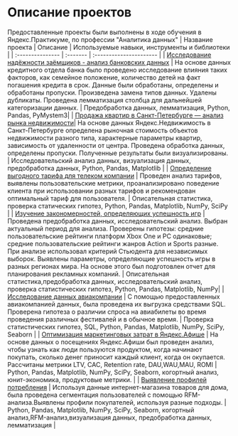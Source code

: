 # Описание проектов
Предоставленные проекты были выполнены в ходе обучения в Яндекс.Практикуме, по профессии "Аналитика данных" 
| Название проекта | Описание | Используемые навыки, инструменты и библиотеки | 
| :--------------- | :------- | :---------------------- |
| [Исследование надёжности заёмщиков - анализ банковских данных](Исследование%20надежности%20заемщиков/YDA_2.ipynb) | На основе данных кредитного отдела банка было проведено исследование влияния таких факторов, как семейное положение, количество детей на факт погашения кредита в срок. Данные были обработаны, определены и обработаны пропуски. Произведена замена типов данных. Удалены дубликаты. Проведена лемматизация столбца для дальнейшей категоризации данных. | Предобработка данных, лемматизация, Python, Pandas, PyMystem3|
| [Продажа квартир в Санкт-Петербурге — анализ рынка недвижимости](Selling_appartments)| На основе данных Яндекс.Недвижимость в Санкт-Петербурге определена рыночная стоимость объектов недвижимости разного типа, характерные параметры квартир, зависимость от удаленности от центра. Проведена обработка данных, определены пропуски. Полученные результаты были визуализированы. | Исследовательский анализ данных, визуализация данных, предобработка данных, Python, Pandas, Matplotlib |
| [Определение выгодного тарифа для телеком компании](Cell_phone_plan) | Проведен анализ тарифов, выявлены пользовательские метрики, проанализировано поведение клиента при использовании разных тарифов и рекомендован оптимальный тариф для пользователя.  | Описательная статистика, проверка статических гипотез, Python, Pandas, Matplotlib, NumPy, SciPy |
| [Изучение закономерностей, определяющих успешность игр](Games) | Проведена предобработка данных, исследовательский анализ. Выбран актуальный период для анализа. Проверены гипотезы: средние пользовательские рейтинги платформ Xbox One и PC одинаковые; средние пользовательские рейтинги жанров Action и Sports разные. При анализе использовал критерий Стьюдента для независимых выборок. Выявлены параметры, определяющие успешность игры в разных регионах мира. На основе этого был подготовлен отчет для планирования рекламных компаний. |  Описательная статистика,предобработка данных, исследовательский анализ, проверка статистических гипотез,  Python, Pandas, Matplotlib, NumPy|
| [Исследование данных авиакомпании](Avia_analytics) | С помощью предоставленных авиакомпанией данных, была проведена их выгрузка средствами SQL. Проверена гипотеза о различии спроса на авиабилеты во время проведения различных фестивалей и в обычное время. | Проверка статистических гипотез, SQL, Python, Pandas, Matplotlib, NumPy, SciPy, Seaborn |
| [Оптимизация маркетинговых затрат в Яндекс.Афише](Optimization_marketing) | На основе данных о посещениях Яндекс.Афиши был проведен анализ, чтобы узнать как люди пользуются продуктом, когда начинают покупать, сколько денег приносит каждый клиент, когда он окупается. Рассчитаны метрики LTV, CAC, Retention rate, DAU,WAU,MAU, ROMI | Python, Pandas, Matplotlib, NumPy, SciPy, Seaborn,  когортный анализ, юнит-экономика, продуктовые метрики. |
| [Выявление профилей потребления](Ecommerce) | Используя данные интернет-магазина товаров для дома, была проведена сегментация пользователей с помощью RFM-анализа.Выявлены профили покупателей, используя разные подходы. | Python, Pandas, Matplotlib, NumPy, SciPy, Seaborn,  когортный анализ,RFM-анализ,визуализация данных, предобработка данных, лемматизация |
